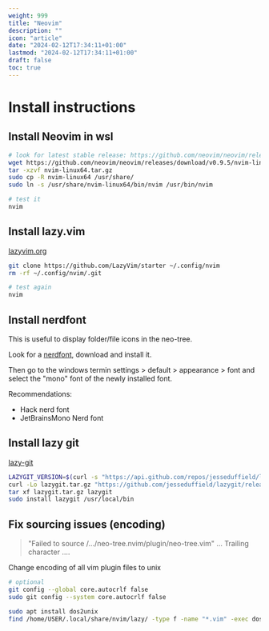 ```yaml
---
weight: 999
title: "Neovim"
description: ""
icon: "article"
date: "2024-02-12T17:34:11+01:00"
lastmod: "2024-02-12T17:34:11+01:00"
draft: false
toc: true
---
```


# Install instructions

## Install Neovim in wsl

```bash
# look for latest stable release: https://github.com/neovim/neovim/releases
wget https://github.com/neovim/neovim/releases/download/v0.9.5/nvim-linux64.tar.gz
tar -xzvf nvim-linux64.tar.gz
sudo cp -R nvim-linux64 /usr/share/
sudo ln -s /usr/share/nvim-linux64/bin/nvim /usr/bin/nvim

# test it
nvim
```

## Install lazy.vim

[lazyvim.org](https://www.lazyvim.org/installation)

```bash
git clone https://github.com/LazyVim/starter ~/.config/nvim
rm -rf ~/.config/nvim/.git

# test again
nvim
```

## Install nerdfont

This is useful to display folder/file icons in the neo-tree.

Look for a [nerdfont](https://www.nerdfonts.com/font-downloads), download and install it.

Then go to the windows termin settings > default > appearance > font and select the "mono" font of the newly installed font.

Recommendations:
- Hack nerd font
- JetBrainsMono Nerd font

## Install lazy git

[lazy-git](https://github.com/jesseduffield/lazygit?tab=readme-ov-file#installation)

```bash
LAZYGIT_VERSION=$(curl -s "https://api.github.com/repos/jesseduffield/lazygit/releases/latest" | grep -Po '"tag_name": "v\K[^"]*')
curl -Lo lazygit.tar.gz "https://github.com/jesseduffield/lazygit/releases/latest/download/lazygit_${LAZYGIT_VERSION}_Linux_x86_64.tar.gz"
tar xf lazygit.tar.gz lazygit
sudo install lazygit /usr/local/bin
```

## Fix sourcing issues (encoding)

> "Failed to source /.../neo-tree.nvim/plugin/neo-tree.vim" ... Trailing character ....

Change encoding of all vim plugin files to unix

```bash
# optional
git config --global core.autocrlf false
sudo git config --system core.autocrlf false

sudo apt install dos2unix
find /home/USER/.local/share/nvim/lazy/ -type f -name "*.vim" -exec dos2unix {} +
```

